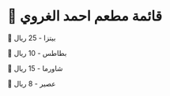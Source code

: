 <!DOCTYPE html>
<html>

<head>
  <title>قائمة مطعم احمد الغروي</title>
</head>

<body>

  <h1>🍔 قائمة مطعم احمد الغروي</h1>

  <p>🍕 بيتزا - 25 ريال</p>
  <p>🍟 بطاطس - 10 ريال</p>
  <p>🌯 شاورما - 15 ريال</p>
  <p>🥤 عصير - 8 ريال</p>

</body>

</html>
